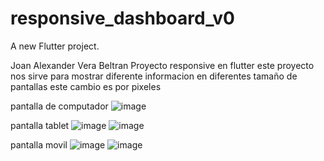 # responsive_dashboard_v0

A new Flutter project.

Joan Alexander Vera Beltran
Proyecto responsive en flutter
este proyecto nos sirve para mostrar diferente informacion en diferentes tamaño de pantallas este cambio es por pixeles

pantalla de computador
![image](https://user-images.githubusercontent.com/101748327/195226469-8eb9d4c9-10c0-453b-a0a9-6967f12415a8.png)


pantalla tablet
![image](https://user-images.githubusercontent.com/101748327/195226611-914bab72-578d-4b67-901b-b14591b57569.png)
![image](https://user-images.githubusercontent.com/101748327/195226650-8d0adb9a-2e6b-4a41-995e-f88161e05570.png)



pantalla movil
![image](https://user-images.githubusercontent.com/101748327/195226688-17f2f560-57c8-473b-bf08-87fb986b9503.png)
![image](https://user-images.githubusercontent.com/101748327/195227165-36774cee-7f74-4bea-bc87-3b86b75ad9c7.png)





